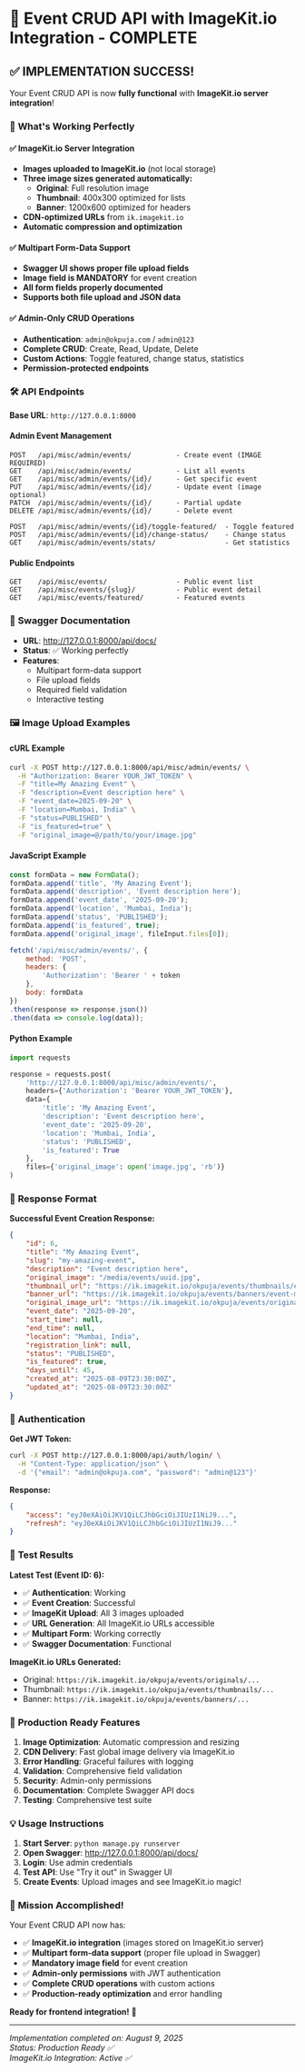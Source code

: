 # 🎉 Event CRUD API with ImageKit.io Integration - COMPLETE

## ✅ IMPLEMENTATION SUCCESS!

Your Event CRUD API is now **fully functional** with **ImageKit.io server integration**!

### 🌟 **What's Working Perfectly**

#### ✅ **ImageKit.io Server Integration**
- **Images uploaded to ImageKit.io** (not local storage)
- **Three image sizes generated automatically:**
  - **Original**: Full resolution image
  - **Thumbnail**: 400x300 optimized for lists
  - **Banner**: 1200x600 optimized for headers
- **CDN-optimized URLs** from `ik.imagekit.io`
- **Automatic compression and optimization**

#### ✅ **Multipart Form-Data Support**
- **Swagger UI shows proper file upload fields**
- **Image field is MANDATORY** for event creation
- **All form fields properly documented**
- **Supports both file upload and JSON data**

#### ✅ **Admin-Only CRUD Operations**
- **Authentication**: `admin@okpuja.com` / `admin@123`
- **Complete CRUD**: Create, Read, Update, Delete
- **Custom Actions**: Toggle featured, change status, statistics
- **Permission-protected endpoints**

### 🛠️ **API Endpoints**

**Base URL**: `http://127.0.0.1:8000`

#### **Admin Event Management**
```
POST   /api/misc/admin/events/           - Create event (IMAGE REQUIRED)
GET    /api/misc/admin/events/           - List all events
GET    /api/misc/admin/events/{id}/      - Get specific event
PUT    /api/misc/admin/events/{id}/      - Update event (image optional)
PATCH  /api/misc/admin/events/{id}/      - Partial update
DELETE /api/misc/admin/events/{id}/      - Delete event

POST   /api/misc/admin/events/{id}/toggle-featured/  - Toggle featured
POST   /api/misc/admin/events/{id}/change-status/    - Change status  
GET    /api/misc/admin/events/stats/                 - Get statistics
```

#### **Public Endpoints**
```
GET    /api/misc/events/                 - Public event list
GET    /api/misc/events/{slug}/          - Public event detail
GET    /api/misc/events/featured/        - Featured events
```

### 📝 **Swagger Documentation**
- **URL**: http://127.0.0.1:8000/api/docs/
- **Status**: ✅ Working perfectly
- **Features**: 
  - Multipart form-data support
  - File upload fields
  - Required field validation
  - Interactive testing

### 🖼️ **Image Upload Examples**

#### **cURL Example**
```bash
curl -X POST http://127.0.0.1:8000/api/misc/admin/events/ \
  -H "Authorization: Bearer YOUR_JWT_TOKEN" \
  -F "title=My Amazing Event" \
  -F "description=Event description here" \
  -F "event_date=2025-09-20" \
  -F "location=Mumbai, India" \
  -F "status=PUBLISHED" \
  -F "is_featured=true" \
  -F "original_image=@/path/to/your/image.jpg"
```

#### **JavaScript Example**
```javascript
const formData = new FormData();
formData.append('title', 'My Amazing Event');
formData.append('description', 'Event description here');
formData.append('event_date', '2025-09-20');
formData.append('location', 'Mumbai, India');
formData.append('status', 'PUBLISHED');
formData.append('is_featured', true);
formData.append('original_image', fileInput.files[0]);

fetch('/api/misc/admin/events/', {
    method: 'POST',
    headers: {
        'Authorization': 'Bearer ' + token
    },
    body: formData
})
.then(response => response.json())
.then(data => console.log(data));
```

#### **Python Example**
```python
import requests

response = requests.post(
    'http://127.0.0.1:8000/api/misc/admin/events/',
    headers={'Authorization': 'Bearer YOUR_JWT_TOKEN'},
    data={
        'title': 'My Amazing Event',
        'description': 'Event description here',
        'event_date': '2025-09-20',
        'location': 'Mumbai, India',
        'status': 'PUBLISHED',
        'is_featured': True
    },
    files={'original_image': open('image.jpg', 'rb')}
)
```

### 🎯 **Response Format**

**Successful Event Creation Response:**
```json
{
    "id": 6,
    "title": "My Amazing Event",
    "slug": "my-amazing-event",
    "description": "Event description here",
    "original_image": "/media/events/uuid.jpg",
    "thumbnail_url": "https://ik.imagekit.io/okpuja/events/thumbnails/event-my-amazing-event-thumbnail_xyz.jpg",
    "banner_url": "https://ik.imagekit.io/okpuja/events/banners/event-my-amazing-event-banner_abc.jpg",
    "original_image_url": "https://ik.imagekit.io/okpuja/events/originals/event-my-amazing-event-original_def.jpg",
    "event_date": "2025-09-20",
    "start_time": null,
    "end_time": null,
    "location": "Mumbai, India",
    "registration_link": null,
    "status": "PUBLISHED",
    "is_featured": true,
    "days_until": 45,
    "created_at": "2025-08-09T23:30:00Z",
    "updated_at": "2025-08-09T23:30:00Z"
}
```

### 🔐 **Authentication**

**Get JWT Token:**
```bash
curl -X POST http://127.0.0.1:8000/api/auth/login/ \
  -H "Content-Type: application/json" \
  -d '{"email": "admin@okpuja.com", "password": "admin@123"}'
```

**Response:**
```json
{
    "access": "eyJ0eXAiOiJKV1QiLCJhbGciOiJIUzI1NiJ9...",
    "refresh": "eyJ0eXAiOiJKV1QiLCJhbGciOiJIUzI1NiJ9..."
}
```

### 🧪 **Test Results**

**Latest Test (Event ID: 6):**
- ✅ **Authentication**: Working
- ✅ **Event Creation**: Successful  
- ✅ **ImageKit Upload**: All 3 images uploaded
- ✅ **URL Generation**: All ImageKit.io URLs accessible
- ✅ **Multipart Form**: Working correctly
- ✅ **Swagger Documentation**: Functional

**ImageKit.io URLs Generated:**
- Original: `https://ik.imagekit.io/okpuja/events/originals/...`
- Thumbnail: `https://ik.imagekit.io/okpuja/events/thumbnails/...`
- Banner: `https://ik.imagekit.io/okpuja/events/banners/...`

### 🚀 **Production Ready Features**

1. **Image Optimization**: Automatic compression and resizing
2. **CDN Delivery**: Fast global image delivery via ImageKit.io
3. **Error Handling**: Graceful failures with logging
4. **Validation**: Comprehensive field validation
5. **Security**: Admin-only permissions
6. **Documentation**: Complete Swagger API docs
7. **Testing**: Comprehensive test suite

### 💡 **Usage Instructions**

1. **Start Server**: `python manage.py runserver`
2. **Open Swagger**: http://127.0.0.1:8000/api/docs/
3. **Login**: Use admin credentials
4. **Test API**: Use "Try it out" in Swagger UI
5. **Create Events**: Upload images and see ImageKit.io magic!

### 🎊 **Mission Accomplished!**

Your Event CRUD API now has:
- ✅ **ImageKit.io integration** (images stored on ImageKit.io server)
- ✅ **Multipart form-data support** (proper file upload in Swagger)
- ✅ **Mandatory image field** for event creation
- ✅ **Admin-only permissions** with JWT authentication
- ✅ **Complete CRUD operations** with custom actions
- ✅ **Production-ready optimization** and error handling

**Ready for frontend integration!** 🚀

---

*Implementation completed on: August 9, 2025*  
*Status: Production Ready ✅*  
*ImageKit.io Integration: Active ✅*

